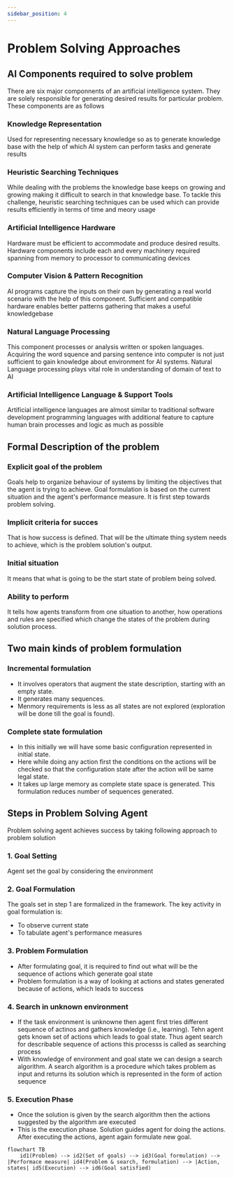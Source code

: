 ```yaml
---
sidebar_position: 4
---
```


# Problem Solving Approaches

## AI Components required to solve problem

There are six major componnents of an artificial intelligence system. They are solely responsible for generating desired results for particular problem. These components are as follows

### Knowledge Representation

Used for representing necessary knowledge so as to generate knowledge base with the help of which AI system can perform tasks and generate results

### Heuristic Searching Techniques

While dealing with the problems the knowledge base keeps on growing and growing making it difficult to search in that knowledge base. To tackle this challenge, heuristic searching techniques can be used which can provide results efficiently in terms of time and meory usage

### Artificial Intelligence Hardware

Hardware must be efficient to accommodate and produce desired results. Hardware components include each and every machinery required spanning from memory to processor to communicating devices

### Computer Vision & Pattern Recognition

AI programs capture the inputs on their own by generating a real world scenario with the help of this component. Sufficient and compatible hardware enables better patterns gathering that makes a useful knowledgebase

### Natural Language Processing

This component processes or analysis written or spoken languages. Acquiring the word squence and parsing sentence into computer is not just sufficient to gain knowledge about environment for AI systems. Natural Language processing plays vital role in understanding of domain of text to AI

### Artificial Intelligence Language & Support Tools

Artificial intelligence languages are almost similar to traditional software development programming languages with additional feature to capture human brain processes and logic as much as possible

## Formal Description of the problem

### ⁠Explicit goal of the problem

Goals help to organize behaviour of systems by limiting the objectives that the agent is trying to achieve. Goal formulation is based on the current situation and the agent's performance measure. It is first step towards problem solving.

### Implicit criteria for succes

That is how success is defined. That will be the ultimate thing system needs to achieve, which is the problem solution's output.

### Initial situation

It means that what is going to be the start state of problem being solved.

### Ability to perform

It tells how agents transform from one situation to another, how operations and rules are specified which change the states of the problem during solution process.

## Two main kinds of problem formulation

### ⁠Incremental formulation

- It involves operators that augment the state description, starting
with an empty state.
- It generates many sequences.
- Menmory requirements is less as all states are not explored
(exploration will be done till the goal is found).

### ⁠Complete state formulation

- In this initially we will have some basic configuration represented
in initial state.
- Here while doing any action first the conditions on the actions will
be checked so that the configuration state after the action will be
same legal state.
- It takes up large memory as complete state space is generated. This
formulation reduces number of sequences generated.

## Steps in Problem Solving Agent

Problem solving agent achieves success by taking following approach to problem solution

### 1. Goal Setting

Agent set the goal by considering the environment

### 2. Goal Formulation

The goals set in step 1 are formalized in the framework. The key activity in goal formulation is:

- To observe current state
- To tabulate agent's performance measures

### 3. Problem Formulation

- After formulating goal, it is required to find out what will be the sequence of actions which generate goal state
- Problem formulation is a way of looking at actions and states generated because of actions, which leads to success

### 4. Search in unknown environment

- If the task environment is unknowne then agent first tries different sequence of actinos and gathers knowledge (i.e., learning). Tehn agent gets known set of actions which leads to goal state. Thus agent search for describable sequence of actions this processs is called as searching process
- With knowledge of environment and goal state we can design a search algorithm. A search algorithm is a procedure which takes problem as input and returns its solution which is represented in the form of action sequence

### 5. Execution Phase

- Once the solution is given by the search algorithm then the actions suggested by the algorithm are executed
- This is the execution phase. Solution guides agent for doing the actions. After executing the actions, agent again formulate new goal.

```mermaid
flowchart TB
    id1(Problem) --> id2(Set of goals) --> id3(Goal formulation) --> |Performace measure| id4(Problem & search, formulation) --> |Action, states| id5(Execution) --> id6(Goal satisfied)
```
